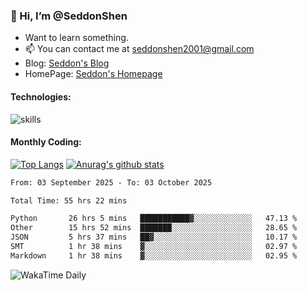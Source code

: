 ### 👋 Hi, I’m @SeddonShen
- Want to learn something.
- 📫 You can contact me at seddonshen2001@gmail.com
- Blog: [Seddon's Blog](https://seddonshen.github.io/)
- HomePage: [Seddon's Homepage](https://seddonshen.github.io/)

#### Technologies:

![skills](https://skillicons.dev/icons?i=scala,js,html,css,bootstrap,jquery,c,cpp,cloudflare,django,docker,flask,git,github,githubactions,linux,latex,mysql,nodejs,ps,php,pr,py,raspberrypi,redis,unreal,v,vscode,vue,bash)

#### Monthly Coding:
[![Top Langs](https://github-readme-stats.vercel.app/api/top-langs?username=seddonshen&show_icons=true&locale=en&layout=compact&hide=html&langs_count=8)](https://github.com/SeddonShen/)
[![Anurag's github stats](https://github-readme-stats.vercel.app/api?username=SeddonShen&count_private=true&show_icons=true)](https://github.com/anuraghazra/github-readme-stats)
<!--START_SECTION:waka-->

```txt
From: 03 September 2025 - To: 03 October 2025

Total Time: 55 hrs 22 mins

Python       26 hrs 5 mins   ███████████▓░░░░░░░░░░░░░   47.13 %
Other        15 hrs 52 mins  ███████░░░░░░░░░░░░░░░░░░   28.65 %
JSON         5 hrs 37 mins   ██▓░░░░░░░░░░░░░░░░░░░░░░   10.17 %
SMT          1 hr 38 mins    ▓░░░░░░░░░░░░░░░░░░░░░░░░   02.97 %
Markdown     1 hr 38 mins    ▓░░░░░░░░░░░░░░░░░░░░░░░░   02.95 %
```

<!--END_SECTION:waka-->

![WakaTime Daily](https://wakatime.com/share/@seddon2001/61a7e342-5f12-4fea-bf92-1fac161e97d6.svg)
<!---
SeddonShen/SeddonShen is a ✨ special ✨ repository because its `README.md` (this file) appears on your GitHub profile.
You can click the Preview link to take a look at your changes.
--->

